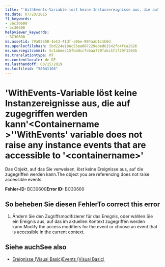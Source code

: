 ```yaml
---
title: "'WithEvents-Variable löst keine Instanzereignisse aus, die auf zugegriffen werden kann'<containername>'"
ms.date: 07/20/2015
f1_keywords:
- vbc30600
- bc30600
helpviewer_keywords:
- BC30600
ms.assetid: 79a02558-1e13-41df-a9be-894aab1c1b0d
ms.openlocfilehash: 5bd224e18ec55ea807229e8ed81542fc4fca2626
ms.sourcegitcommit: 5c1abeec15fbddcc7dbaa729fabc1f1f29f12045
ms.translationtype: MT
ms.contentlocale: de-DE
ms.lasthandoff: 03/15/2019
ms.locfileid: "58041166"
---
```

# <a name="withevents-variable-does-not-raise-any-instance-events-that-are-accessible-to-containername"></a><span data-ttu-id="29fdc-102">'WithEvents-Variable löst keine Instanzereignisse aus, die auf zugegriffen werden kann'\<Containername >'</span><span class="sxs-lookup"><span data-stu-id="29fdc-102">'WithEvents' variable does not raise any instance events that are accessible to '\<containername>'</span></span>
<span data-ttu-id="29fdc-103">Das Objekt, auf das Sie verweisen, löst keine Ereignisse aus, auf die zugegriffen werden kann.</span><span class="sxs-lookup"><span data-stu-id="29fdc-103">The object you are referencing does not raise accessible events.</span></span>  
  
 <span data-ttu-id="29fdc-104">**Fehler-ID:** BC30600</span><span class="sxs-lookup"><span data-stu-id="29fdc-104">**Error ID:** BC30600</span></span>  
  
## <a name="to-correct-this-error"></a><span data-ttu-id="29fdc-105">So beheben Sie diesen Fehler</span><span class="sxs-lookup"><span data-stu-id="29fdc-105">To correct this error</span></span>  
  
1.  <span data-ttu-id="29fdc-106">Ändern Sie den Zugriffsmodifizierer für das Ereignis, oder wählen Sie ein Ereignis aus, auf das im aktuellen Kontext zugegriffen werden kann.</span><span class="sxs-lookup"><span data-stu-id="29fdc-106">Modify the access modifiers for the event or choose an event that is accessible in the current context.</span></span>  
  
## <a name="see-also"></a><span data-ttu-id="29fdc-107">Siehe auch</span><span class="sxs-lookup"><span data-stu-id="29fdc-107">See also</span></span>

- [<span data-ttu-id="29fdc-108">Ereignisse (Visual Basic)</span><span class="sxs-lookup"><span data-stu-id="29fdc-108">Events (Visual Basic)</span></span>](~/docs/visual-basic/programming-guide/language-features/events/index.md)
